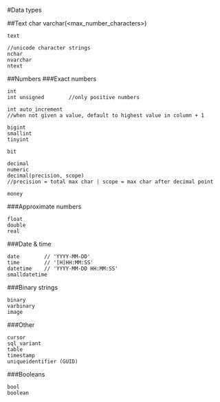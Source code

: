 #Data types

##Text
	char
	varchar(<max_number_characters>)
	
	text
	
	//unicode character strings
	nchar
	nvarchar
	ntext

##Numbers
###Exact numbers

	int
	int unsigned		//only positive numbers
	
	int auto_increment
	//when not given a value, default to highest value in column + 1
	
	bigint
	smallint
	tinyint
	
	bit
	
	decimal
	numeric
	decimal(precision, scope)
	//precision = total max char | scope = max char after decimal point
	
	money
###Approximate numbers

	float
	double
	real
###Date & time

	date		// 'YYYY-MM-DD'
	time		// '[H]HH:MM:SS'
	datetime	// 'YYYY-MM-DD HH:MM:SS'
	smalldatetime
###Binary strings

	binary
	varbinary
	image
###Other

	cursor
	sql_variant
	table
	timestamp
	uniqueidentifier (GUID)
###Booleans

	bool
	boolean
